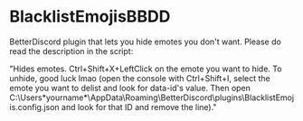 # BlacklistEmojisBBDD
BetterDiscord plugin that lets you hide emotes you don't want. Please do read the description in the script:

"Hides emotes. Ctrl+Shift+X+LeftClick on the emote you want to hide. To unhide, good luck lmao (open the console with Ctrl+Shift+I, select the emote you want to delist and look for data-id's value. Then open C:\Users\*yourname*\AppData\Roaming\BetterDiscord\plugins\BlacklistEmojis.config.json and  look for that ID and remove the line)."



